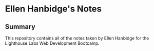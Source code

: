 # Ellen Hanbidge's Notes

## Summary 

This repository contains all of the notes taken by Ellen Hanbidge for the Lighthouse Labs Web Development Bootcamp.
